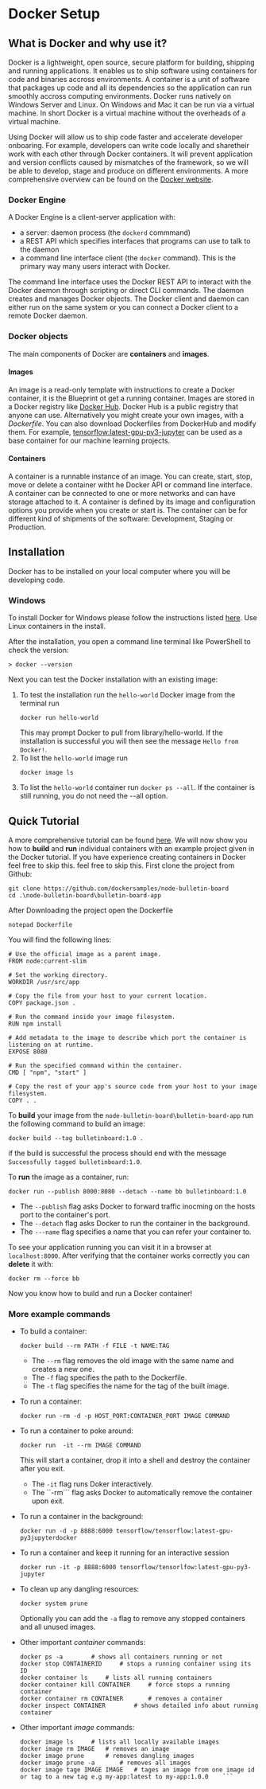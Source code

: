 # Docker Setup

## What is Docker and why use it?
Docker is a lightweight, open source, secure platform for building, shipping and running applications. It enables us to ship software
using containers for code and binaries accross environments. A container is a unit of software that packages up code and all its
dependencies so the application can run smoothly accross computing environments. Docker runs natively on Windows Server and Linux. 
On Windows and Mac it can be run via a virtual machine. In short Docker is a virtual machine without the overheads of a virtual machine. 

Using Docker will allow us to ship code faster and accelerate developer onboaring. For example, developers can write code 
locally and sharetheir work with each other through Docker containers. It will prevent application and version conflicts caused
by mismatches of the framework, so we will be able to develop, stage and produce on different environments. 
A more comprehensive overview can be found on the 
[Docker website](https://docs.docker.com/get-started/overview/#:~:text=The%20Docker%20client%20(%20docker%20)%20is,with%20more%20than%20one%20daemon).

### Docker Engine
A Docker Engine is a client-server application with:
* a server: daemon process (the `dockerd` commmand)
* a REST API which specifies interfaces that programs can use to talk to the daemon
* a command line interface client (the `docker` command). This is the primary way many users interact with Docker.

The command line interface uses the Docker REST API to interact with the Docker daemon through scripting or direct 
CLI commands. The daemon creates and manages Docker objects. The Docker client and daemon can either run on the same system 
or you can connect a Docker client to a remote Docker daemon.

### Docker objects
The main components of Docker are **containers** and **images**.

#### Images
An image is a read-only template with instructions to create a Docker container, it is the Blueprint ot get a running container.
Images are stored in a Docker registry like [Docker Hub](https://hub.docker.com/). Docker Hub is a public registry that anyone 
can use. Alternatively you might create your own images, with a *Dockerfile*. You can also download Dockerfiles from DockerHub and modify 
them. For example, [tensorflow:latest-gpu-py3-jupyter](https://hub.docker.com/layers/tensorflow/tensorflow/latest-gpu-py3-jupyter/images/sha256-901b827b19d14aa0dd79ebbd45f410ee9dbfa209f6a4db71041b5b8ae144fea5?context=explore) can be used as a base container for our machine learning projects.
#### Containers
A container is a runnable instance of an image. You can create, start, stop, move or delete a container witht he Docker API or 
command line interface. A container can be connected to one or more networks and can have storage attached to it. A container is
defined by its image and configuration options you provide when you create or start is. The container can be for different kind 
of shipments of the software: Development, Staging or Production.

## Installation 
Docker has to be installed on your local computer where you will be developing code.
### Windows
To install Docker for Windows please follow the instructions listed [here](https://docs.docker.com/docker-for-windows/install/). 
Use Linux containers in the install. 

After the installation, you open a command line terminal like PowerShell to check the version:
```
> docker --version
```

Next you can test the Docker installation with an existing image:
1. To test the installation run the `hello-world` Docker image from the terminal run
	```
	docker run hello-world
	```
	This may prompt Docker to pull from library/hello-world. If the installation is successful you will then see the message `Hello from Docker!`.
1. To list the `hello-world` image run 
	```
	docker image ls
	```
1. To list the `hello-world` container run 
	```docker ps --all```. 
	If the container is still running, you do not need the --all 
	option. 


## Quick Tutorial
A more comprehensive tutorial can be found [here](https://docs.docker.com/get-started/part2/). We will now show you how 
to **build** and **run** individual containers with an example project given in the Docker tutorial. If you have experience creating containers in Docker feel free to skip this. 
feel free to skip this. 
First clone the project from Github:
```
git clone https://github.com/dockersamples/node-bulletin-board
cd .\node-bulletin-board\bulletin-board-app
```
After Downloading the project open the Dockerfile
```
notepad Dockerfile
```
You will find the following lines:
```
# Use the official image as a parent image.
FROM node:current-slim

# Set the working directory.
WORKDIR /usr/src/app

# Copy the file from your host to your current location.
COPY package.json .

# Run the command inside your image filesystem.
RUN npm install

# Add metadata to the image to describe which port the container is listening on at runtime.
EXPOSE 8080

# Run the specified command within the container.
CMD [ "npm", "start" ]

# Copy the rest of your app's source code from your host to your image filesystem.
COPY . .
```

To **build** your image from the ```node-bulletin-board\bulletin-board-app``` run the following
command to build an image:
```
docker build --tag bulletinboard:1.0 .
```
if the build is successful the process should end with the message ```Successfully tagged bulletinboard:1.0```. 

To **run** the image as a container, run:
```
docker run --publish 8000:8080 --detach --name bb bulletinboard:1.0
```
* The ```--publish``` flag asks Docker to forward traffic inocming on the hosts port to the container's port. 
* The ```--detach``` flag asks Docker to run the container in the background.
* The ```---name``` flag specifies a name that you can refer your container to. 

To see your application running you can visit it in a browser at ```localhost:8000```. After verifying that 
the container works correctly you can **delete** it with:
```
docker rm --force bb
```

Now you know how to build and run a Docker container!

### More example commands
* To build a container:
	```
	docker build --rm PATH -f FILE -t NAME:TAG
	```
	* The `--rm` flag removes the old image with the same name and creates a new one. 
	* The `-f` flag specifies the path to the Dockerfile. 
	* The `-t` flag specifies the name for the tag of the built image. 
* To run a container:
	```
	docker run -rm -d -p HOST_PORT:CONTAINER_PORT IMAGE COMMAND
	```
* To run a container to poke around:
	```
	docker run  -it --rm IMAGE COMMAND
	```
	This will start a container, drop it into a shell and destroy the container after you exit. 
	
	* The ```-it``` flag runs Doker interactively. 
	* The ``-rm``` flag asks Docker to automatically remove the container upon exit.
* To run a container in the background:
	```
	docker run -d -p 8888:6000 tensorflow/tensorflow:latest-gpu-py3jupyterdocker
	```
* To run a container and keep it running for an interactive session
	```
	docker run -it -p 8888:6000 tensorflow/tensorlfow:latest-gpu-py3-jupyter
	```
	
* To clean up any dangling resources:
	```
	docker system prune 
	```
	Optionally you can add the ```-a``` flag to remove any stopped containers and all unused images. 

* Other important *container* commands:
	```
	docker ps -a		# shows all containers running or not
	docker stop CONTAINERID		# stops a running container using its ID
	docker container ls		# lists all running containers
	docker container kill CONTAINER		# force stops a running container
	docker container rm CONTAINER		# removes a container
	docker inspect CONTAINER		# shows detailed info about running container
	```
* Other important *image* commands:
	```
	docker image ls		# lists all locally available images
	docker image rm	IMAGE	# removes an image
	docker image prune		# removes dangling images
	docker image prune -a		# removes all images
	docker image tage IMAGE IMAGE 	# tages an image from one image id or tag to a new tag e.g my-app:latest to my-app:1.0.0	```	

